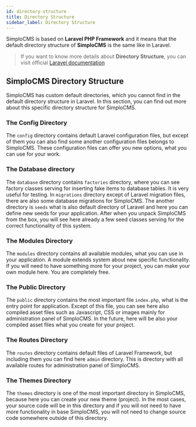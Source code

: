 ```yaml
---
id: directory-structure
title: Directory Structure
sidebar_label: Directory Structure
---
```


SimploCMS is based on **Laravel PHP Framework** and it means that the default directory structure of **SimploCMS** is the same 
like in Laravel.

> If you want to know more details about **Directory Structure**, you can visit official [Laravel documentation](https://laravel.com/docs/5.8/structure)

## SimploCMS Directory Structure

SimploCMS has custom default directories, which you cannot find in the default directory structure in Laravel. In this section, you can 
find out more about this specific directory structure for SimploCMS.

### The Config Directory

The `config` directory contains default Laravel configuration files, but except of them you can also find some another configuration 
files belongs to SimploCMS. These configuration files can offer you new options, what you can use for your work.

### The Database directory

The `database` directory contains `factories` directory, where you can see factory classes serving for inserting fake items to 
database tables. It is very useful for testing. In `migrations` directory except of Laravel migration files, there are also some database migrations for SimploCMS. 
The another directory is `seeds` what is also default directory of Laravel and here you can define new seeds for your application. 
After when you unpack SimploCMS from the box, you will see here already a few seed classes serving for the correct functionality of this 
system.

### The Modules Directory

The `modules` directory contains all available modules, what you can use in your application. A module extends system about new specific 
functionality. If you will need to have something more for your project, you can make your own module here. You are completely free.

### The Public Directory

The `public` directory contains the most important file `index.php`, what is the entry point for application. Except of this file, 
you can see here also compiled asset files such as Javascript, CSS or images mainly for administration panel of SimploCMS. In the future, here will be
also your compiled asset files what you create for your project.

### The Routes Directory

The `routes` directory contains default files of Laravel Framework, but including them you can find here `admin` directory. This is directory 
with all available routes for administration panel of SimploCMS.

### The Themes Directory

The `themes` directory is one of the most important directory in SimploCMS, because here you can create your new theme (project). In the most cases, 
your source code will be in this directory and if you will not need to have more functionality in base SimploCMS, you will not need to change 
source code somewhere outside of this directory.
